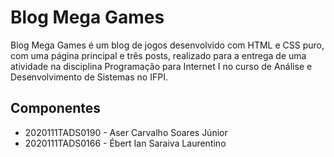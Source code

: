 # Blog Mega Games

Blog Mega Games é um blog de jogos desenvolvido com HTML e CSS puro, com uma página principal e três posts, realizado para a entrega de uma atividade na disciplina Programação para Internet I no curso de Análise e Desenvolvimento de Sistemas no IFPI.

## Componentes
- 2020111TADS0190 - Aser Carvalho Soares Júnior
- 2020111TADS0166 - Ébert Ian Saraiva Laurentino